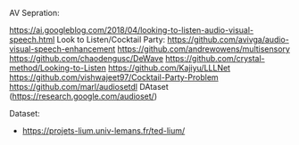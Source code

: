 
AV Sepration: 

https://ai.googleblog.com/2018/04/looking-to-listen-audio-visual-speech.html
Look to Listen/Cocktail Party:
https://github.com/avivga/audio-visual-speech-enhancement
https://github.com/andrewowens/multisensory
https://github.com/chaodengusc/DeWave
https://github.com/crystal-method/Looking-to-Listen
https://github.com/Kajiyu/LLLNet
https://github.com/vishwajeet97/Cocktail-Party-Problem
https://github.com/marl/audiosetdl 
DAtaset (https://research.google.com/audioset/)



Dataset:
- https://projets-lium.univ-lemans.fr/ted-lium/
